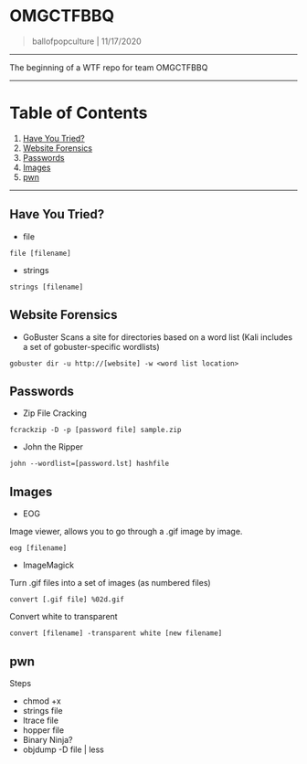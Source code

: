 OMGCTFBBQ
===============

> ballofpopculture | 11/17/2020

--------------------------

The beginning of a WTF repo for team OMGCTFBBQ

---------------
# Table of Contents

1. [Have You Tried?](#have-you-tried)
2. [Website Forensics](#website-forensics)
3. [Passwords](#passwords)
4. [Images](#images)
5. [pwn](#pwn)
---------------

Have You Tried?
-----------------------
* file
```
file [filename]
```

* strings
```
strings [filename]
```

Website Forensics
-----------------------

* GoBuster
Scans a site for directories based on a word list (Kali includes a set of gobuster-specific wordlists)
```
gobuster dir -u http://[website] -w <word list location>
```

Passwords
-----------------------

* Zip File Cracking
```
fcrackzip -D -p [password file] sample.zip
```

* John the Ripper
```
john --wordlist=[password.lst] hashfile
```

Images
-----------------------

* EOG

Image viewer, allows you to go through a .gif image by image.
```
eog [filename]
```

* ImageMagick

Turn .gif files into a set of images (as numbered files)
```
convert [.gif file] %02d.gif
```

Convert white to transparent
```
convert [filename] -transparent white [new filename]
```

pwn
-----------------------

Steps
* chmod +x
* strings file
* ltrace file
* hopper file
* Binary Ninja?
* objdump -D file | less
